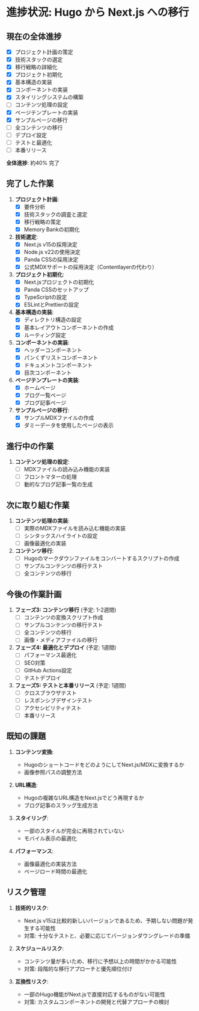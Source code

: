 # 進捗状況: Hugo から Next.js への移行

## 現在の全体進捗
- [x] プロジェクト計画の策定
- [x] 技術スタックの選定
- [x] 移行戦略の詳細化
- [x] プロジェクト初期化
- [x] 基本構造の実装
- [x] コンポーネントの実装
- [x] スタイリングシステムの構築
- [ ] コンテンツ処理の設定
- [x] ページテンプレートの実装
- [x] サンプルページの移行
- [ ] 全コンテンツの移行
- [ ] デプロイ設定
- [ ] テストと最適化
- [ ] 本番リリース

**全体進捗**: 約40% 完了

## 完了した作業
1. **プロジェクト計画**:
   - [x] 要件分析
   - [x] 技術スタックの調査と選定
   - [x] 移行戦略の策定
   - [x] Memory Bankの初期化

2. **技術選定**:
   - [x] Next.js v15の採用決定
   - [x] Node.js v22の使用決定
   - [x] Panda CSSの採用決定
   - [x] 公式MDXサポートの採用決定（Contentlayerの代わり）

3. **プロジェクト初期化**:
   - [x] Next.jsプロジェクトの初期化
   - [x] Panda CSSのセットアップ
   - [x] TypeScriptの設定
   - [x] ESLintとPrettierの設定

4. **基本構造の実装**:
   - [x] ディレクトリ構造の設定
   - [x] 基本レイアウトコンポーネントの作成
   - [x] ルーティング設定

5. **コンポーネントの実装**:
   - [x] ヘッダーコンポーネント
   - [x] パンくずリストコンポーネント
   - [x] ドキュメントコンポーネント
   - [x] 目次コンポーネント

6. **ページテンプレートの実装**:
   - [x] ホームページ
   - [x] ブログ一覧ページ
   - [x] ブログ記事ページ

7. **サンプルページの移行**:
   - [x] サンプルMDXファイルの作成
   - [x] ダミーデータを使用したページの表示

## 進行中の作業
1. **コンテンツ処理の設定**:
   - [ ] MDXファイルの読み込み機能の実装
   - [ ] フロントマターの処理
   - [ ] 動的なブログ記事一覧の生成

## 次に取り組む作業
1. **コンテンツ処理の実装**:
   - [ ] 実際のMDXファイルを読み込む機能の実装
   - [ ] シンタックスハイライトの設定
   - [ ] 画像最適化の実装

2. **コンテンツ移行**:
   - [ ] Hugoのマークダウンファイルをコンバートするスクリプトの作成
   - [ ] サンプルコンテンツの移行テスト
   - [ ] 全コンテンツの移行

## 今後の作業計画
1. **フェーズ3: コンテンツ移行** (予定: 1-2週間)
   - [ ] コンテンツの変換スクリプト作成
   - [ ] サンプルコンテンツの移行テスト
   - [ ] 全コンテンツの移行
   - [ ] 画像・メディアファイルの移行

2. **フェーズ4: 最適化とデプロイ** (予定: 1週間)
   - [ ] パフォーマンス最適化
   - [ ] SEO対策
   - [ ] GitHub Actions設定
   - [ ] テストデプロイ

3. **フェーズ5: テストと本番リリース** (予定: 1週間)
   - [ ] クロスブラウザテスト
   - [ ] レスポンシブデザインテスト
   - [ ] アクセシビリティテスト
   - [ ] 本番リリース

## 既知の課題
1. **コンテンツ変換**:
   - HugoのショートコードをどのようにしてNext.js/MDXに変換するか
   - 画像参照パスの調整方法

2. **URL構造**:
   - Hugoの複雑なURL構造をNext.jsでどう再現するか
   - ブログ記事のスラッグ生成方法

3. **スタイリング**:
   - 一部のスタイルが完全に再現されていない
   - モバイル表示の最適化

4. **パフォーマンス**:
   - 画像最適化の実装方法
   - ページロード時間の最適化

## リスク管理
1. **技術的リスク**:
   - Next.js v15は比較的新しいバージョンであるため、予期しない問題が発生する可能性
   - 対策: 十分なテストと、必要に応じてバージョンダウングレードの準備

2. **スケジュールリスク**:
   - コンテンツ量が多いため、移行に予想以上の時間がかかる可能性
   - 対策: 段階的な移行アプローチと優先順位付け

3. **互換性リスク**:
   - 一部のHugo機能がNext.jsで直接対応するものがない可能性
   - 対策: カスタムコンポーネントの開発と代替アプローチの検討
